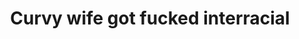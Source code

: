 ---
layout: post
title: Curvy wife got fucked interracial
duration: '03:16'
view: 202
rate: 2
video: 'https://flashservice.xvideos.com/embedframe/19363231'
priority: 0.9
changefreq: daily
---